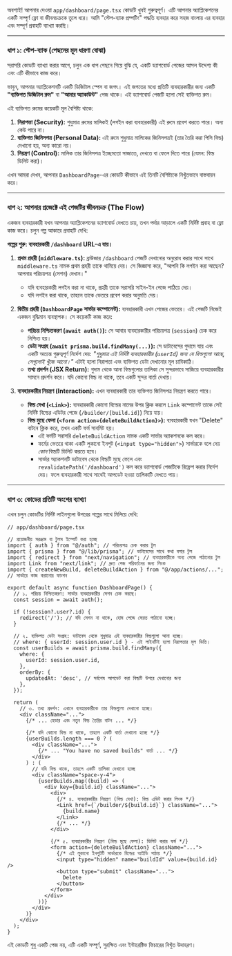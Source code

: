অবশ্যই! আপনার দেওয়া `app/dashboard/page.tsx` কোডটি খুবই গুরুত্বপূর্ণ। এটি আপনার অ্যাপ্লিকেশনের একটি সম্পূর্ণ ফ্লো বা জীবনচক্রকে তুলে ধরে। আমি "স্টেপ-ব্যাক প্রম্পটিং" পদ্ধতি ব্যবহার করে সহজ বাংলায় এর ব্যবহার এবং সম্পূর্ণ প্রবাহটি ব্যাখ্যা করছি।

---

### ধাপ ১: স্টেপ-ব্যাক (পেছনের মূল ধারণা বোঝা)

সরাসরি কোডটি ব্যাখ্যা করার আগে, চলুন এক ধাপ পেছনে গিয়ে বুঝি যে, একটি ড্যাশবোর্ড পেজের আসল উদ্দেশ্য কী এবং এটি কীভাবে কাজ করে।

ভাবুন, আপনার অ্যাপ্লিকেশনটি একটি ডিজিটাল স্পেস বা জগৎ। এই জগতের মধ্যে প্রতিটি ব্যবহারকারীর জন্য একটি **"ব্যক্তিগত ডিজিটাল রুম"** বা **"আমার অ্যাকাউন্ট"** পেজ থাকে। এই ড্যাশবোর্ড পেজটি হলো সেই ব্যক্তিগত রুম।

এই ব্যক্তিগত রুমের কয়েকটি মূল বৈশিষ্ট্য থাকে:
1.  **নিরাপত্তা (Security):** শুধুমাত্র রুমের মালিকই (লগইন করা ব্যবহারকারী) এই রুমে প্রবেশ করতে পারে। অন্য কেউ পারে না।
2.  **ব্যক্তিগত জিনিসপত্র (Personal Data):** এই রুমে শুধুমাত্র মালিকের জিনিসপত্রই (তার তৈরি করা পিসি বিল্ড) দেখানো হয়, অন্য কারো নয়।
3.  **নিয়ন্ত্রণ (Control):** মালিক তার জিনিসপত্র ইচ্ছেমতো সাজাতে, দেখতে বা ফেলে দিতে পারে (যেমন: বিল্ড ডিলিট করা)।

এখন আমরা দেখব, আপনার `DashboardPage`-এর কোডটি কীভাবে এই তিনটি বৈশিষ্ট্যকে নিখুঁতভাবে বাস্তবায়ন করে।

---

### ধাপ ২: আপনার প্রজেক্টে এই পেজটির জীবনচক্র (The Flow)

একজন ব্যবহারকারী যখন আপনার অ্যাপ্লিকেশনের ড্যাশবোর্ড দেখতে চায়, তখন পর্দার আড়ালে একটি নির্দিষ্ট প্রবাহ বা ফ্লো কাজ করে। চলুন গল্প আকারে প্রবাহটি দেখি:

**গল্পের শুরু: ব্যবহারকারী `/dashboard` URL-এ যায়।**

1.  **প্রথম প্রহরী (`middleware.ts`):** ব্রাউজার `/dashboard` পেজটি দেখানোর অনুরোধ করার সাথে সাথে `middleware.ts` নামক প্রথম প্রহরী তাকে থামিয়ে দেয়। সে জিজ্ঞাসা করে, "আপনি কি লগইন করা আছেন? আপনার পরিচয়পত্র (সেশন) দেখান।"
    *   যদি ব্যবহারকারী লগইন করা না থাকে, প্রহরী তাকে সরাসরি সাইন-ইন পেজে পাঠিয়ে দেয়।
    *   যদি লগইন করা থাকে, তাহলে তাকে ভেতরে প্রবেশ করার অনুমতি দেয়।

2.  **দ্বিতীয় প্রহরী (`DashboardPage` সার্ভার কম্পোনেন্ট):** ব্যবহারকারী এখন পেজের ভেতরে। এই পেজটি নিজেই একজন বুদ্ধিমান ব্যবস্থাপক। সে কয়েকটি কাজ করে:
    *   **পরিচয় নিশ্চিতকরণ (`await auth()`):** সে আবার ব্যবহারকারীর পরিচয়পত্র (`session`) চেক করে নিশ্চিত হয়।
    *   **ডেটা সংগ্রহ (`await prisma.build.findMany(...)`):** সে ডাটাবেসের গুদামে যায় এবং একটি অত্যন্ত গুরুত্বপূর্ণ নির্দেশ দেয়: *"শুধুমাত্র এই নির্দিষ্ট ব্যবহারকারীর (`userId`) জন্য যে বিল্ডগুলো আছে, সেগুলোই খুঁজে আনো।"* এটাই হলো নিরাপত্তা এবং ব্যক্তিগত ডেটা দেখানোর মূল চাবিকাঠি।
    *   **তথ্য প্রদর্শন (JSX Return):** গুদাম থেকে আনা বিল্ডগুলোর তালিকা সে সুন্দরভাবে সাজিয়ে ব্যবহারকারীর সামনে প্রদর্শন করে। যদি কোনো বিল্ড না থাকে, তবে একটি সুন্দর বার্তা দেখায়।

3.  **ব্যবহারকারীর নিয়ন্ত্রণ (Interaction):** এখন ব্যবহারকারী তার ব্যক্তিগত জিনিসপত্র নিয়ন্ত্রণ করতে পারে।
    *   **বিল্ড দেখা (`<Link>`):** ব্যবহারকারী কোনো বিল্ডের নামের উপর ক্লিক করলে `Link` কম্পোনেন্ট তাকে সেই নির্দিষ্ট বিল্ডের এডিটর পেজে (`/builder/[build.id]`) নিয়ে যায়।
    *   **বিল্ড মুছে ফেলা (`<form action={deleteBuildAction}>`):** ব্যবহারকারী যখন "Delete" বাটনে ক্লিক করে, তখন একটি ফর্ম সাবমিট হয়।
        *   এই ফর্মটি সরাসরি `deleteBuildAction` নামক একটি সার্ভার অ্যাকশনকে কল করে।
        *   ফর্মের ভেতরে থাকা একটি লুকানো ইনপুট (`<input type="hidden">`) সার্ভারকে বলে দেয় *কোন* বিল্ডটি ডিলিট করতে হবে।
        *   সার্ভার অ্যাকশনটি ডাটাবেস থেকে বিল্ডটি মুছে ফেলে এবং `revalidatePath('/dashboard')` কল করে ড্যাশবোর্ড পেজটিকে রিফ্রেশ করার নির্দেশ দেয়। ফলে ব্যবহারকারী সাথে সাথেই আপডেট হওয়া তালিকাটি দেখতে পায়।

---

### ধাপ ৩: কোডের প্রতিটি অংশের ব্যাখ্যা

এখন চলুন কোডটির নির্দিষ্ট লাইনগুলো উপরের গল্পের সাথে মিলিয়ে দেখি:

```tsx
// app/dashboard/page.tsx

// প্রয়োজনীয় সরঞ্জাম বা টুলস ইম্পোর্ট করা হচ্ছে
import { auth } from "@/auth"; // পরিচয়পত্র চেক করার টুল
import { prisma } from "@/lib/prisma"; // ডাটাবেসের সাথে কথা বলার টুল
import { redirect } from "next/navigation"; // ব্যবহারকারীকে অন্য পেজে পাঠানোর টুল
import Link from "next/link"; // দ্রুত পেজ পরিবর্তনের জন্য লিংক
import { createNewBuild, deleteBuildAction } from "@/app/actions/..."; // সার্ভারে কাজ করানোর ফাংশন

export default async function DashboardPage() {
  // ১. পরিচয় নিশ্চিতকরণ: সার্ভার ব্যবহারকারীর সেশন চেক করছে।
  const session = await auth();

  if (!session?.user?.id) {
    redirect('/'); // যদি সেশন না থাকে, হোম পেজে ফেরত পাঠানো হচ্ছে।
  }

  // ২. ব্যক্তিগত ডেটা সংগ্রহ: ডাটাবেস থেকে শুধুমাত্র এই ব্যবহারকারীর বিল্ডগুলো আনা হচ্ছে।
  // where: { userId: session.user.id } - এই লাইনটিই হলো নিরাপত্তার মূল ভিত্তি।
  const userBuilds = await prisma.build.findMany({
    where: {
      userId: session.user.id,
    },
    orderBy: {
      updatedAt: 'desc', // সর্বশেষ আপডেট করা বিল্ডটি উপরে দেখানোর জন্য
    },
  });

  return (
    // ৩. তথ্য প্রদর্শন: এখানে ব্যবহারকারীকে তার বিল্ডগুলো দেখানো হচ্ছে।
    <div className="...">
      {/* ... হেডার এবং নতুন বিল্ড তৈরির বাটন ... */}

      {/* যদি কোনো বিল্ড না থাকে, তাহলে একটি বার্তা দেখানো হচ্ছে */}
      {userBuilds.length === 0 ? (
        <div className="...">
          {/* ... "You have no saved builds" বার্তা ... */}
        </div>
      ) : (
        // যদি বিল্ড থাকে, তাহলে একটি তালিকা দেখানো হচ্ছে
        <div className="space-y-4">
          {userBuilds.map((build) => (
            <div key={build.id} className="...">
              <div>
                {/* ৪. ব্যবহারকারীর নিয়ন্ত্রণ (বিল্ড দেখা): বিল্ড এডিট করার লিংক */}
                <Link href={`/builder/${build.id}`} className="...">
                  {build.name}
                </Link>
                {/* ... */}
              </div>

              {/* ৫. ব্যবহারকারীর নিয়ন্ত্রণ (বিল্ড মুছে ফেলা): ডিলিট করার ফর্ম */}
              <form action={deleteBuildAction} className="...">
                {/* এই লুকানো ইনপুটটি সার্ভারকে বিল্ডের আইডি পাঠায় */}
                <input type="hidden" name="buildId" value={build.id} />
                <button type="submit" className="...">
                  Delete
                </button>
              </form>
            </div>
          ))}
        </div>
      )}
    </div>
  );
}
```

এই কোডটি শুধু একটি পেজ নয়, এটি একটি সম্পূর্ণ, সুরক্ষিত এবং ইন্টারেক্টিভ ফিচারের নিখুঁত উদাহরণ।